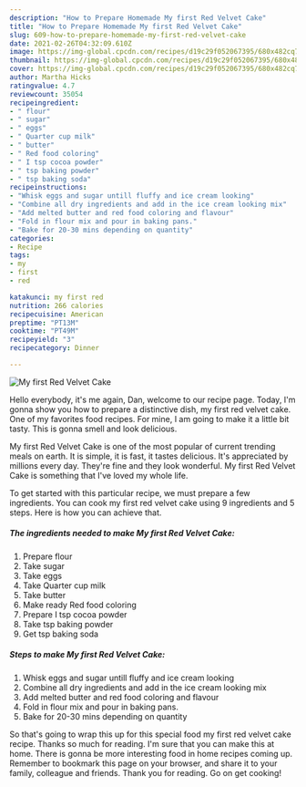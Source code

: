 ```yaml
---
description: "How to Prepare Homemade My first Red Velvet Cake"
title: "How to Prepare Homemade My first Red Velvet Cake"
slug: 609-how-to-prepare-homemade-my-first-red-velvet-cake
date: 2021-02-26T04:32:09.610Z
image: https://img-global.cpcdn.com/recipes/d19c29f052067395/680x482cq70/my-first-red-velvet-cake-recipe-main-photo.jpg
thumbnail: https://img-global.cpcdn.com/recipes/d19c29f052067395/680x482cq70/my-first-red-velvet-cake-recipe-main-photo.jpg
cover: https://img-global.cpcdn.com/recipes/d19c29f052067395/680x482cq70/my-first-red-velvet-cake-recipe-main-photo.jpg
author: Martha Hicks
ratingvalue: 4.7
reviewcount: 35054
recipeingredient:
- " flour"
- " sugar"
- " eggs"
- " Quarter cup milk"
- " butter"
- " Red food coloring"
- " I tsp cocoa powder"
- " tsp baking powder"
- " tsp baking soda"
recipeinstructions:
- "Whisk eggs and sugar untill fluffy and ice cream looking"
- "Combine all dry ingredients and add in the ice cream looking mix"
- "Add melted butter and red food coloring and flavour"
- "Fold in flour mix and pour in baking pans."
- "Bake for 20-30 mins depending on quantity"
categories:
- Recipe
tags:
- my
- first
- red

katakunci: my first red 
nutrition: 266 calories
recipecuisine: American
preptime: "PT13M"
cooktime: "PT49M"
recipeyield: "3"
recipecategory: Dinner

---
```



![My first Red Velvet Cake](https://img-global.cpcdn.com/recipes/d19c29f052067395/680x482cq70/my-first-red-velvet-cake-recipe-main-photo.jpg)

Hello everybody, it's me again, Dan, welcome to our recipe page. Today, I'm gonna show you how to prepare a distinctive dish, my first red velvet cake. One of my favorites food recipes. For mine, I am going to make it a little bit tasty. This is gonna smell and look delicious.

My first Red Velvet Cake is one of the most popular of current trending meals on earth. It is simple, it is fast, it tastes delicious. It's appreciated by millions every day. They're fine and they look wonderful. My first Red Velvet Cake is something that I've loved my whole life.




To get started with this particular recipe, we must prepare a few ingredients. You can cook my first red velvet cake using 9 ingredients and 5 steps. Here is how you can achieve that.

<!--inarticleads1-->

##### The ingredients needed to make My first Red Velvet Cake:

1. Prepare  flour
1. Take  sugar
1. Take  eggs
1. Take  Quarter cup milk
1. Take  butter
1. Make ready  Red food coloring
1. Prepare  I tsp cocoa powder
1. Take  tsp baking powder
1. Get  tsp baking soda




<!--inarticleads2-->

##### Steps to make My first Red Velvet Cake:

1. Whisk eggs and sugar untill fluffy and ice cream looking
1. Combine all dry ingredients and add in the ice cream looking mix
1. Add melted butter and red food coloring and flavour
1. Fold in flour mix and pour in baking pans.
1. Bake for 20-30 mins depending on quantity




So that's going to wrap this up for this special food my first red velvet cake recipe. Thanks so much for reading. I'm sure that you can make this at home. There is gonna be more interesting food in home recipes coming up. Remember to bookmark this page on your browser, and share it to your family, colleague and friends. Thank you for reading. Go on get cooking!
